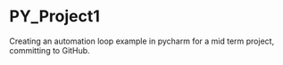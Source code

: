 # PY_Project1
Creating an automation loop example in pycharm for a mid term project, committing to GitHub.
